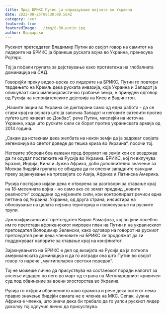 ```yaml
---
title: Пред БРИКС Путин ја оправдуваше војната во Украина
date: 2023-08-25T06:30:08.564Z
category: свет
featured: true
featuredImage: ../img/8-30-putin.jpg
author: Вардарски
---
```

Рускиот претседател Владимир Путин во својот говор на самитот на лидерите на БРИКС ја бранеше руската војна во Украина, пренесува Ројтерс.

Тој ја пофали групата за дејствување како противтежа на глобалната доминација на САД.

Говорејќи преку видео-врска со лидерите на БРИКС, Путин го повтори тврдењето на Кремљ дека руската инвазија, која Украина и Западот ја опишуваат како империјалистичко грабање земја, е принуден одговор од Русија на непријателските дејствија на Киев и Вашингтон.

„Нашите акции во Украина се диктирани само од една работа - да се стави крај на војната што ја започна Западот и неговите сателити против луѓето што живеат во Донбас“, рече Путин, мислејќи на источна Украина, каде што руските сили се борат против украинската армија од 2014 година.

„Сакам да истакнам дека желбата на некои земји да ја задржат својата хегемонија во светот доведе до тешка криза во Украина“, посочи тој.

Неговите зборови беа кажани пред форумот на земји кои се воздржаа да ги осудат постапките на Русија во Украина. БРИКС, кој ги вклучува Бразил, Индија, Кина и Јужна Африка, доби дополнително значење за Москва бидејќи групата се обидува да ги олесни западните санкции преку зајакнување на трговијата со Азија, Африка и Латинска Америка.

Русија постојано изјави дека е отворена за разговори за ставање крај на 18-месечната војна - но само ако се земат предвид „новите реалности“ создадени од нејзините сили, кои контролираат речиси една петтина од Украина. Украина, од друга страна, инсистира на обновување на целата нејзина територија и повлекување на руските трупи.

Јужноафриканскиот претседател Кирил Рамафоза, кој во јуни посебно им го претстави африканскиот мировен план на Путин и на украинскиот претседател Володимир Зеленски, како одговор на говорот на рускиот претседател рече дека членовите на БРИКС ќе продолжат да ги поддржуваат напорите за ставање крај на конфликтот.

Зајакнувањето на БРИКС е дел од визијата на Русија да ја поткопа американската доминација и да го изгради она што Путин во својот говор го нарече „мултиполарен светски поредок“.

Тој не можеше лично да присуствува на состанокот поради налогот за апсење издаден по него во март од страна на Меѓународниот кривичен суд под обвинение за воени злосторства во Украина.

Русија го отфрли обвинението како срамота и рече дека потегот нема правно значење бидејќи самата не е членка на МКС. Сепак, Јужна Африка е членка, што значи дека би требало да го уапси рускиот лидер доколку тој одлучил лично да присуствува.